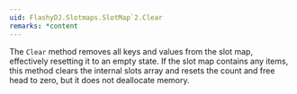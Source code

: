 ```yaml
---
uid: FlashyDJ.Slotmaps.SlotMap`2.Clear
remarks: *content
---
```


The <code class="method">Clear</code> method removes all keys and values from the slot map, effectively resetting it to an empty state. If the slot map contains any items, this method clears the internal slots array and resets the count and free head to zero, but it does not deallocate memory.